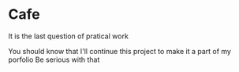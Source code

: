# Cafe
It is the last question of pratical work

You should know that I'll continue this project to make it a part of my porfolio
Be serious with that
